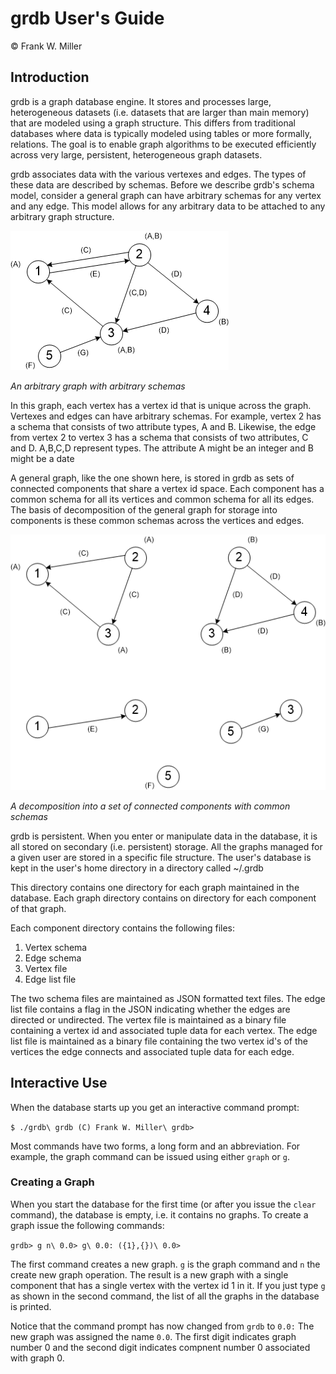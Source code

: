 grdb User's Guide
===================

&#169; Frank W. Miller

Introduction
------------

grdb is a graph database engine.  It stores and processes large,
heterogeneous datasets (i.e. datasets that are larger than main memory)
that are modeled using a graph structure.  This differs from traditional
databases where data is typically modeled using tables or more formally,
relations.  The goal is to enable graph algorithms to be executed
efficiently across very large, persistent, heterogeneous graph datasets.

grdb associates data with the various vertexes and edges.  The types of
these data are described by schemas.  Before we describe grdb's schema
model, consider a general graph can have arbitrary schemas for any vertex
and any edge.  This model allows for any arbitrary data to be attached to
any arbitrary graph structure.

![alt text](https://github.com/fwmiller/pygrdb/blob/master/doc/images/general_graph.png "General Graph")

*An arbitrary graph with arbitrary schemas*

In this graph, each vertex has a vertex id that is unique across the graph.
Vertexes and edges can have arbitrary schemas.  For example, vertex 2 has
a schema that consists of two attribute types, A and B.  Likewise, the edge
from vertex 2 to vertex 3 has a schema that consists of two attributes,
C and D.  A,B,C,D represent types.  The attribute A might be an integer
and B might be a date

A general graph, like the one shown here, is stored in grdb as sets of
connected components that share a vertex id space.  Each component has
a common schema for all its vertices and common schema for all its edges.
The basis of decomposition of the general graph for storage into components
is these common schemas across the vertices and edges.

![alt text](https://github.com/fwmiller/pygrdb/blob/master/doc/images/decomposed_graph.png "Decomposed Graph")

*A decomposition into a set of connected components with common schemas*

grdb is persistent.  When you enter or manipulate data in the database,
it is all stored on secondary (i.e. persistent) storage.  All the graphs
managed for a given user are stored in a specific file structure.
The user's database is kept in the user's home directory in a directory
called ~/.grdb

This directory contains one directory for each graph maintained in the
database.  Each graph directory contains on directory for each component
of that graph.

Each component directory contains the following files:
1. Vertex schema
2. Edge schema
3. Vertex file
4. Edge list file

The two schema files are maintained as JSON formatted text files.  The
edge list file contains a flag in the JSON indicating whether the edges
are directed or undirected.  The vertex file is maintained as a binary
file containing a vertex id and associated tuple data for each vertex.
The edge list file is maintained as a binary file containing the two vertex
id's of the vertices the edge connects and associated tuple data for each
edge.

Interactive Use
---------------

When the database starts up you get an interactive command prompt:

``
$ ./grdb\
grdb (C) Frank W. Miller\
grdb>
``

Most commands have two forms, a long form and an abbreviation.  For example,
the graph command can be issued using either ``graph`` or ``g``.


### Creating a Graph

When you start the database for the first time (or after you issue the
``clear`` command), the database is empty, i.e. it contains no graphs.  To
create a graph issue the following commands:

``
grdb> g n\
0.0> g\
0.0: ({1},{})\
0.0>
``

The first command creates a new graph.  ``g`` is the graph command and ``n``
the create new graph operation.  The result is a new graph with a single
component that has a single vertex with the vertex id 1 in it.  If you
just type ``g`` as shown in the second command, the list of all the graphs
in the database is printed.

Notice that the command prompt has now changed from ``grdb`` to ``0.0:``
The new graph was assigned the name ``0.0``.  The first digit indicates
graph number 0 and the second digit indicates compnent number 0 associated
with graph 0.
